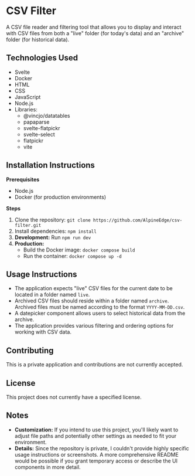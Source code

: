 # CSV Filter

A CSV file reader and filtering tool that allows you to display and interact with CSV files from both a "live" folder (for today's data) and an "archive" folder (for historical data).

## Technologies Used

* Svelte
* Docker
* HTML
* CSS
* JavaScript
* Node.js
* Libraries:
    * @vincjo/datatables
    * papaparse
    * svelte-flatpickr
    * svelte-select 
    * flatpickr
    * vite

## Installation Instructions

**Prerequisites**

* Node.js
* Docker (for production environments)

**Steps**

1. Clone the repository: `git clone https://github.com/AlpineEdge/csv-filter.git`
2. Install dependencies: `npm install`
3. **Development:**  Run `npm run dev`
4. **Production:** 
   *  Build the Docker image: `docker compose build`
   *  Run the container: `docker compose up -d`

## Usage Instructions

* The application expects "live" CSV files for the current date to be located in a folder named `live`.
* Archived CSV files should reside within a folder named `archive`. Archived files must be named according to the format `YYYY-MM-DD.csv`.
* A datepicker component allows users to select historical data from the archive.
* The application provides various filtering and ordering options for working with CSV data.

## Contributing

This is a private application and contributions are not currently accepted.

## License

This project does not currently have a specified license.

## Notes

* **Customization:** If you intend to use this project, you'll likely want to adjust file paths and potentially other settings as needed to fit your environment.
* **Details:** Since the repository is private, I couldn't provide highly specific usage instructions or screenshots. A more comprehensive README would be possible if you grant temporary access or describe the UI components in more detail. 
